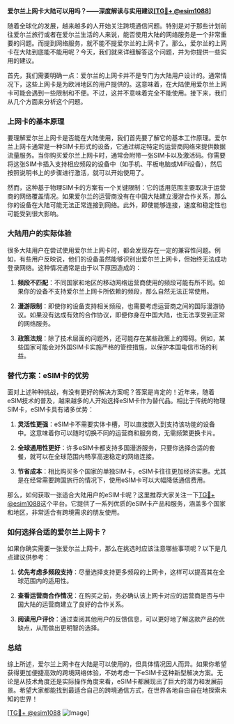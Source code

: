 **爱尔兰上网卡大陆可以用吗？——深度解读与实用建议[[TG💪+ @esim1088](https://t.me/s/esim1088)]**

随着全球化的发展，越来越多的人开始关注跨境通信问题。特别是对于那些计划前往爱尔兰旅行或者在爱尔兰生活的人来说，能否使用大陆的网络服务是一个非常重要的问题。而提到网络服务，就不能不提爱尔兰的上网卡了。那么，爱尔兰的上网卡在大陆到底能不能用呢？今天，我们就来详细解答这个问题，并为你提供一些实用的建议。

首先，我们需要明确一点：爱尔兰的上网卡并不是专门为大陆用户设计的。通常情况下，这些上网卡是为欧洲地区的用户提供的。这意味着，在大陆使用爱尔兰上网卡可能会遇到一些限制和不便。不过，这并不意味着完全不能使用。接下来，我们从几个方面来分析这个问题。

### 上网卡的基本原理

要理解爱尔兰上网卡是否能在大陆使用，我们首先要了解它的基本工作原理。爱尔兰上网卡通常是一种SIM卡形式的设备，它通过绑定特定的运营商网络来提供数据流量服务。当你购买爱尔兰上网卡时，通常会附带一张SIM卡以及激活码。你需要将这张SIM卡插入支持相应频段的设备中（如手机、平板电脑或MiFi设备），然后按照说明书上的步骤进行激活，就可以开始使用了。

然而，这种基于物理SIM卡的方案有一个关键限制：它的适用范围主要取决于运营商的网络覆盖情况。如果爱尔兰的运营商没有在中国大陆建立漫游合作关系，那么你的设备在大陆可能无法正常连接到网络。此外，即使能够连接，速度和稳定性也可能受到很大影响。

### 大陆用户的实际体验

很多大陆用户在尝试使用爱尔兰上网卡时，都会发现存在一定的兼容性问题。例如，有些用户反映说，他们的设备虽然能够识别出爱尔兰上网卡，但始终无法成功登录网络。这种情况通常是由于以下原因造成的：

1. **频段不匹配**：不同国家和地区的移动网络运营商使用的频段可能有所不同。如果你的设备不支持爱尔兰上网卡所依赖的频段，那么自然无法正常使用。
   
2. **漫游限制**：即使你的设备支持相关频段，也需要考虑运营商之间的国际漫游协议。如果没有达成有效的合作协议，即便你身在中国大陆，也无法享受到正常的网络服务。

3. **政策法规**：除了技术层面的问题外，还可能存在某些政策上的障碍。例如，某些国家可能会对外国SIM卡实施严格的管控措施，以保护本国电信市场的利益。

### 替代方案：eSIM卡的优势

面对上述种种挑战，有没有更好的解决方案呢？答案是肯定的！近年来，随着eSIM技术的普及，越来越多的人开始选择eSIM卡作为替代品。相比于传统的物理SIM卡，eSIM卡具有诸多优势：

1. **灵活性更强**：eSIM卡不需要实体卡槽，可以直接嵌入到支持该功能的设备中。这意味着你可以随时切换不同的运营商和服务商，无需频繁更换卡片。
   
2. **全球通用性更好**：许多eSIM卡都支持多国漫游服务，只要你选择合适的套餐，就可以在全球范围内畅享高速稳定的网络连接。

3. **节省成本**：相比购买多个国家的单独SIM卡，eSIM卡往往更加经济实惠。尤其是在经常需要跨国旅行的情况下，使用eSIM卡可以大幅降低通信费用。

那么，如何获取一张适合大陆用户的eSIM卡呢？这里推荐大家关注一下[TG💪+ @esim1088](https://t.me/s/esim1088)这个平台。它提供了一系列优质的eSIM卡产品和服务，涵盖多个国家和地区，非常适合有跨境需求的朋友使用。

### 如何选择合适的爱尔兰上网卡？

如果你确实需要一张爱尔兰上网卡，那么在挑选时应该注意哪些事项呢？以下是几点建议供参考：

1. **优先考虑多频段支持**：尽量选择支持更多频段的上网卡，这样可以提高其在全球范围内的适用性。
   
2. **查看运营商合作情况**：在购买之前，务必确认该上网卡对应的运营商是否与中国大陆的运营商建立了良好的合作关系。
   
3. **阅读用户评价**：通过查阅其他用户的反馈信息，可以更好地了解这款产品的优缺点，从而做出更明智的选择。

### 总结

综上所述，爱尔兰上网卡在大陆是可以使用的，但具体情况因人而异。如果你希望获得更加便捷高效的跨境网络体验，不妨考虑一下eSIM卡这种新型解决方案。无论是从技术角度还是实际操作角度来看，eSIM卡都展现出了巨大的潜力和发展前景。希望大家都能找到最适合自己的跨境通信方式，在世界各地自由自在地探索未知的世界！

[[TG💪+ @esim1088](https://t.me/s/esim1088) ![Image](https://i.postimg.cc/4NQfJmqS/Snipaste-2025-05-13-00-14-12.png)]